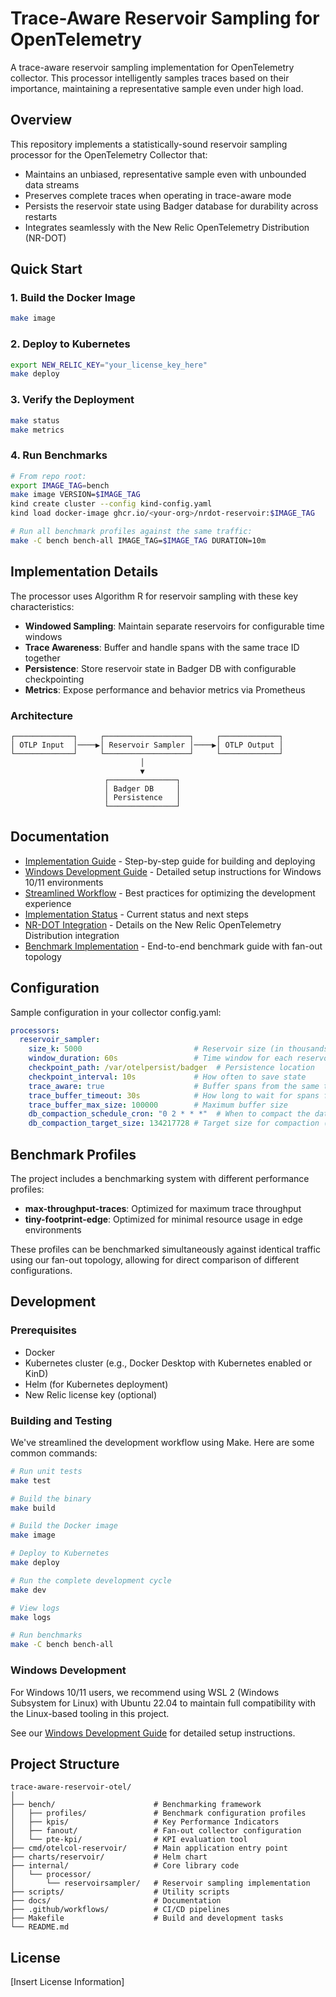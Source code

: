 # Trace-Aware Reservoir Sampling for OpenTelemetry

A trace-aware reservoir sampling implementation for OpenTelemetry collector. This processor intelligently samples traces based on their importance, maintaining a representative sample even under high load.

## Overview

This repository implements a statistically-sound reservoir sampling processor for the OpenTelemetry Collector that:

- Maintains an unbiased, representative sample even with unbounded data streams
- Preserves complete traces when operating in trace-aware mode
- Persists the reservoir state using Badger database for durability across restarts
- Integrates seamlessly with the New Relic OpenTelemetry Distribution (NR-DOT)

## Quick Start

### 1. Build the Docker Image

```bash
make image
```

### 2. Deploy to Kubernetes

```bash
export NEW_RELIC_KEY="your_license_key_here"
make deploy
```

### 3. Verify the Deployment

```bash
make status
make metrics
```

### 4. Run Benchmarks

```bash
# From repo root:
export IMAGE_TAG=bench
make image VERSION=$IMAGE_TAG
kind create cluster --config kind-config.yaml
kind load docker-image ghcr.io/<your-org>/nrdot-reservoir:$IMAGE_TAG

# Run all benchmark profiles against the same traffic:
make -C bench bench-all IMAGE_TAG=$IMAGE_TAG DURATION=10m
```

## Implementation Details

The processor uses Algorithm R for reservoir sampling with these key characteristics:

- **Windowed Sampling**: Maintain separate reservoirs for configurable time windows
- **Trace Awareness**: Buffer and handle spans with the same trace ID together
- **Persistence**: Store reservoir state in Badger DB with configurable checkpointing
- **Metrics**: Expose performance and behavior metrics via Prometheus

### Architecture

```
┌─────────────┐     ┌───────────────────┐     ┌─────────────┐
│ OTLP Input  │────▶│ Reservoir Sampler │────▶│ OTLP Output │
└─────────────┘     └───────────────────┘     └─────────────┘
                             │
                             ▼
                     ┌───────────────┐
                     │ Badger DB     │
                     │ Persistence   │
                     └───────────────┘
```

## Documentation

- [Implementation Guide](docs/implementation-guide.md) - Step-by-step guide for building and deploying
- [Windows Development Guide](docs/windows-guide.md) - Detailed setup instructions for Windows 10/11 environments
- [Streamlined Workflow](docs/streamlined-workflow.md) - Best practices for optimizing the development experience
- [Implementation Status](docs/implementation-status.md) - Current status and next steps
- [NR-DOT Integration](docs/nrdot-integration.md) - Details on the New Relic OpenTelemetry Distribution integration
- [Benchmark Implementation](docs/benchmark-implementation.md) - End-to-end benchmark guide with fan-out topology

## Configuration

Sample configuration in your collector config.yaml:

```yaml
processors:
  reservoir_sampler:
    size_k: 5000                         # Reservoir size (in thousands of traces)
    window_duration: 60s                 # Time window for each reservoir
    checkpoint_path: /var/otelpersist/badger  # Persistence location
    checkpoint_interval: 10s             # How often to save state
    trace_aware: true                    # Buffer spans from the same trace
    trace_buffer_timeout: 30s            # How long to wait for spans from same trace
    trace_buffer_max_size: 100000        # Maximum buffer size
    db_compaction_schedule_cron: "0 2 * * *"  # When to compact the database
    db_compaction_target_size: 134217728 # Target size for compaction (128 MiB)
```

## Benchmark Profiles

The project includes a benchmarking system with different performance profiles:

- **max-throughput-traces**: Optimized for maximum trace throughput
- **tiny-footprint-edge**: Optimized for minimal resource usage in edge environments

These profiles can be benchmarked simultaneously against identical traffic using our fan-out topology, allowing for direct comparison of different configurations.

## Development

### Prerequisites

- Docker
- Kubernetes cluster (e.g., Docker Desktop with Kubernetes enabled or KinD)
- Helm (for Kubernetes deployment)
- New Relic license key (optional)

### Building and Testing

We've streamlined the development workflow using Make. Here are some common commands:

```bash
# Run unit tests
make test

# Build the binary
make build

# Build the Docker image
make image

# Deploy to Kubernetes
make deploy

# Run the complete development cycle
make dev

# View logs
make logs

# Run benchmarks
make -C bench bench-all
```

### Windows Development 

For Windows 10/11 users, we recommend using WSL 2 (Windows Subsystem for Linux) with Ubuntu 22.04 to maintain full compatibility with the Linux-based tooling in this project.

See our [Windows Development Guide](docs/windows-guide.md) for detailed setup instructions.

## Project Structure

```
trace-aware-reservoir-otel/
│
├── bench/                      # Benchmarking framework
│   ├── profiles/               # Benchmark configuration profiles
│   ├── kpis/                   # Key Performance Indicators
│   ├── fanout/                 # Fan-out collector configuration
│   └── pte-kpi/                # KPI evaluation tool
├── cmd/otelcol-reservoir/      # Main application entry point
├── charts/reservoir/           # Helm chart 
├── internal/                   # Core library code
│   └── processor/
│       └── reservoirsampler/   # Reservoir sampling implementation
├── scripts/                    # Utility scripts
├── docs/                       # Documentation
├── .github/workflows/          # CI/CD pipelines
├── Makefile                    # Build and development tasks
└── README.md
```

## License

[Insert License Information]
